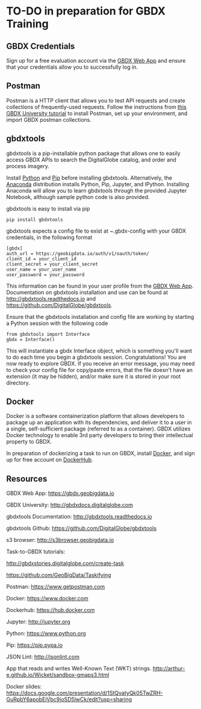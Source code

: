 # TO-DO in preparation for GBDX Training

## GBDX Credentials
Sign up for a free evaluation account via the [GBDX Web App](https://gbdx.geobigdata.io) and ensure that your credentials allow you to successfully log in.

## Postman
Postman is a HTTP client that allows you to test API requests and create collections of frequently-used requests. Follow the instructions from [this GBDX University tutorial](http://gbdxdocs.digitalglobe.com/docs/postman-instructions-collections) to install Postman, set up your environment, and import GBDX postman collections.

## gbdxtools  

gbdxtools is a pip-installable python package that allows one to easily access GBDX APIs to search the DigitalGlobe catalog, and order and process imagery.

Install [Python](https://www.python.org) and [Pip](https://pip.pypa.io) before installing gbdxtools. Alternatively, the [Anaconda](https://jupyter.readthedocs.io/en/latest/install.html) distribution installs Python, Pip, Jupyter, and IPython. Installing Anaconda will allow you to learn gbdxtools through the provided Jupyter Notebook, although sample python code is also provided.

gbdxtools is easy to install via pip
  ```
  pip install gbdxtools
  ```

gbdxtools expects a config file to exist at ~.gbdx-config with your GBDX credentials, in the following format
  ```
  [gbdx]
  auth_url = https://geobigdata.io/auth/v1/oauth/token/
  client_id = your_client_id
  client_secret = your_client_secret
  user_name = your_user_name
  user_password = your_password
  ```
This information can be found in your user profile from the [GBDX Web App](https://gbdx.geobigdata.io). Documentation on gbdxtools installation and use can be found at http://gbdxtools.readthedocs.io and https://github.com/DigitalGlobe/gbdxtools. 

Ensure that the gbdxtools installation and config file are working by starting a Python session with the following code
  ```
  from gbdxtools import Interface
  gbdx = Interface()
  ```
This will instantiate a gbdx Interface object, which is something you'll want to do each time you begin a gbdxtools session. Congratulations! You are now ready to explore GBDX. If you receive an error message, you may need to check your config file for copy/paste errors, that the file doesn't have an extension (it may be hidden), and/or make sure it is stored in your root directory.   

## Docker
Docker is a software containerization platform that allows developers to package up an application with its dependencies, and deliver it to a user in a single, self-sufficient package (referred to as a container). GBDX utilizes Docker technology to enable 3rd party developers to bring their intellectual property to GBDX. 

In preparation of dockerizing a task to run on GBDX, install [Docker](https://docs.docker.com), and sign up for free account on [DockerHub](https://hub.docker.com).

## Resources
GBDX Web App:
https://gbdx.geobigdata.io 

GBDX University: 
http://gbdxdocs.digitalglobe.com

gbdxtools Documentation:
http://gbdxtools.readthedocs.io 

gbdxtools Github:
https://github.com/DigitalGlobe/gbdxtools

s3 browser:
http://s3browser.geobigdata.io

Task-to-GBDX tutorials:

http://gbdxstories.digitalglobe.com/create-task

https://github.com/GeoBigData/Taskifying

Postman:
https://www.getpostman.com

Docker:
https://www.docker.com

Dockerhub:
https://hub.docker.com

Jupyter:
http://jupyter.org

Python:
https://www.python.org

Pip:
https://pip.pypa.io

JSON Lint:
http://jsonlint.com

App that reads and writes Well-Known Text (WKT) strings.
http://arthur-e.github.io/Wicket/sandbox-gmaps3.html

Docker slides:
https://docs.google.com/presentation/d/1StQvatyQk05TwZRH-GuRpbY6apobEiVbc9ioSD5lwCk/edit?usp=sharing
